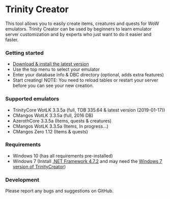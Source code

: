# Trinity Creator #
This tool allows you to easily create items, creatures and quests for WoW emulators.
Trinity Creator can be used by beginners to learn emulator server customization and by experts who just want to do it easier and faster.

### Getting started ###
* [Download & install the latest version](https://github.com/Nadromar/TrinityCreator/blob/master/TrinityCreatorSetup/bin/Release/TrinityCreatorSetup.msi?raw=true)
* Use the top menu to select your emulator
* Enter your database info & DBC directory (optional, adds extra features)
* Start creating!
NOTE: You need to reload tables or restart your server before you can see your new creation.

### Supported emulators ###
* TrinityCore WotLK 3.3.5a (full, TDB 335.64 & latest version (2019-01-17))
* CMangos WotLK 3.3.5a (full, 2016 DB)
* AzerothCore 3.3.5a (Items, quests & creatures)
* CMangos WotLK 3.3.5a (Items, In progress...)
* CMangos Zero 1.12 (Items & quests)

### Requirements ###
* Windows 10 (has all requirements pre-installed)
* Windows 7 (Install [.NET Framework 4.7.2](https://dotnet.microsoft.com/download/dotnet-framework/net472) and may need the  [Windows 7 version of TrinityCreator](https://github.com/Nadromar/TrinityCreator/blob/no-modelviewer/TrinityCreatorSetup/bin/Release/TrinityCreatorSetup.msi))

### Development ###
Please report any bugs and suggestions on GitHub.
